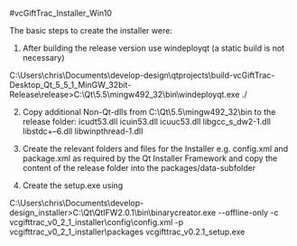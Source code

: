 #vcGiftTrac_Installer_Win10 

The basic steps to create the installer were: 

1. After building the release version use windeployqt (a static build is not necessary)

C:\Users\chris\Documents\develop-design\qtprojects\build-vcGiftTrac-Desktop_Qt_5_5_1_MinGW_32bit-Release\release>C:\Qt\5.5\mingw492_32\bin\windeployqt.exe ./

2. Copy additional Non-Qt-dlls from C:\Qt\5.5\mingw492_32\bin to the release folder:
  icudt53.dll
  icuin53.dll
  icuuc53.dll
  libgcc_s_dw2-1.dll
  libstdc+–6.dll
  libwinpthread-1.dll

3. Create the relevant folders and files for the Installer e.g. config.xml and package.xml as required by the Qt Installer Framework and copy the content of the release folder into the packages/data-subfolder

4. Create the setup.exe using

C:\Users\chris\Documents\develop-design\_installer>C:\Qt\QtIFW2.0.1\bin\binarycreator.exe --offline-only -c vcgifttrac_v0_2_1_installer\config\config.xml -p vcgifttrac_v0_2_1_installer\packages vcgifttrac_v0.2.1_setup.exe





